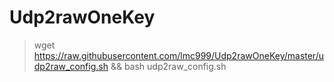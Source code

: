 # Udp2rawOneKey
> wget https://raw.githubusercontent.com/lmc999/Udp2rawOneKey/master/udp2raw_config.sh && bash udp2raw_config.sh 
